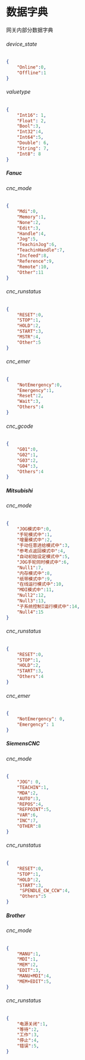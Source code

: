 # 数据字典

网关内部分数据字典

###### device_state

``` json
{
    "Online":0,
    "Offline":1
}
```

###### valuetype

``` json
{
    "Int16": 1,
    "Float": 2,
    "Bool":3,
    "Int32":4,
    "Int64":5,
    "Double": 6,
    "String": 7,
    "Int8": 8
}
```


##### Fanuc

###### cnc_mode

``` json
{
    "Mdi":0,
    "Memory":1, 
    "None":2,
    "Edit":3, 
    "Handle":4,
    "Jog":5, 
    "TeachinJog":6,
    "TeachinHandle":7,
    "Incfeed":8,
    "Reference":9,
    "Remote":10,
    "Other":11
}
```

###### cnc_runstatus

``` json
{
    "RESET":0,
    "STOP":1, 
    "HOLD":2,
    "START":3, 
    "MSTR":4,
    "Other":5
}
```

###### cnc_emer

``` json
{
    "NotEmergency":0,
    "Emergency":1, 
    "Reset":2,
    "Wait":3, 
    "Others":4
}
```


###### cnc_gcode

``` json
{
    "G01":0,
    "G02":1, 
    "G03":2,
    "G04":3, 
    "Others":4
}
```




##### Mitsubishi

###### cnc_mode

``` json
{
    "JOG模式中":0,
    "手轮模式中":1, 
    "增量模式中":2,
    "手动任意进给模式中":3, 
    "参考点返回模式中":4,
    "自动初始设定模式中":5, 
    "JOG手轮同时模式中":6,
    "Null1":7,
    "内存模式中":8,
    "纸带模式中":9,
    "在线运行模式中":10,
    "MDI模式中":11,
    "Null2":12,
    "Null3":13,
    "子系统控制I运行模式中":14,
    "Null4":15
}
```
###### cnc_runstatus

``` json
{
    "RESET":0,
    "STOP":1, 
    "HOLD":2,
    "START":3, 
    "Others":4
}
```


###### cnc_emer

``` json
{
    "NotEmergency": 0,
    "Emergency": 1
}
```

##### SiemensCNC

###### cnc_mode

``` json
{
    "JOG": 0,
    "TEACHIN":1, 
    "MDA":2,
    "AUTO":3, 
    "REPOS":4,
    "REFPOINT":5, 
    "VAR":6,
    "INC":7,
    "OTHER":8
}
```

###### cnc_runstatus

``` json
{
    "RESET":0,
    "STOP":1, 
    "HOLD":2,
    "START":3, 
     "SPENDLE_CW_CCW":4,
     "Others":5
}
```


##### Brother

###### cnc_mode

``` json
{
    "MANU":1, 
    "MDI":1, 
    "MEM":2,
    "EDIT":3, 
    "MANU+MDI":4,
    "MEM+EDIT":5, 
}
```

###### cnc_runstatus

``` json
{
    "电源关闭":1,
    "等待":2, 
    "工作":3,
    "停止":4, 
    "错误":5,
}
```